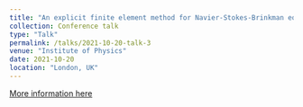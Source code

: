 ```yaml
---
title: "An explicit finite element method for Navier-Stokes-Brinkman equations"
collection: Conference talk
type: "Talk"
permalink: /talks/2021-10-20-talk-3
venue: "Institute of Physics"
date: 2021-10-20
location: "London, UK"
---
```


[More information here](http://ibsim4i.iopconfs.org/home)
